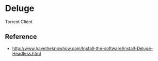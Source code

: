 # Deluge

Torrent Client

## Reference

- http://www.havetheknowhow.com/Install-the-software/Install-Deluge-Headless.html
